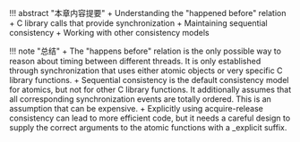 !!! abstract "本章内容提要"
    + Understanding the "happened before" relation
    + C library calls that provide synchronization
    + Maintaining sequential consistency
    + Working with other consistency models

!!! note "总结"
    + The "happens before" relation is the only possible way to reason about timing between different threads. It is only established through synchronization that uses either atomic objects or very specific C library functions.
    + Sequential consistency is the default consistency model for atomics, but not for other C library functions. It additionally assumes that all corresponding synchronization events are totally ordered. This is an assumption that can be expensive.
    + Explicitly using acquire-release consistency can lead to more efficient code, but it needs a careful design to supply the correct arguments to the atomic functions with a _explicit suffix.